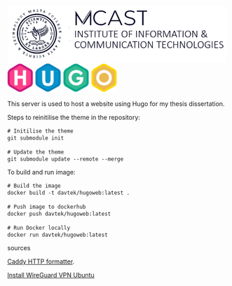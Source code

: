 <img src="./Readme-content/mcast.png" width="500" />  
  
  
<img src="./Readme-content/hugo.png" width="250" />

This server is used to host a website using Hugo for my thesis dissertation.

Steps to reinitilise the theme in the repository:

    # Initilise the theme
    git submodule init

    # Update the theme
    git submodule update --remote --merge


To build and run image:

    # Build the image
    docker build -t davtek/hugoweb:latest .

    # Push image to dockerhub
    docker push davtek/hugoweb:latest

    # Run Docker locally
    docker run davtek/hugoweb:latest


sources

[Caddy HTTP formatter](https://devopsdirective.com/posts/2020/02/hugo-and-caddy-on-gcp/#choosing-a-hosting-solution).

[Install WireGuard VPN Ubuntu](https://operavps.com/docs/install-wireguard-on-ubuntu/)